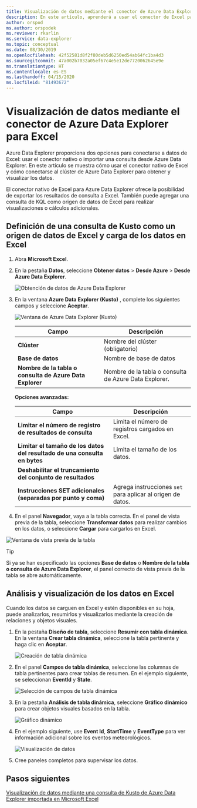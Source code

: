 ```yaml
---
title: Visualización de datos mediante el conector de Azure Data Explorer para Microsoft Excel
description: En este artículo, aprenderá a usar el conector de Excel para Azure Data Explorer.
author: orspod
ms.author: orspodek
ms.reviewer: rkarlin
ms.service: data-explorer
ms.topic: conceptual
ms.date: 08/30/2019
ms.openlocfilehash: 42f52581d8f2f80deb5d6250ed54ab64fc1ba4d3
ms.sourcegitcommit: 47a002b7032a05ef67c4e5e12de7720062645e9e
ms.translationtype: HT
ms.contentlocale: es-ES
ms.lasthandoff: 04/15/2020
ms.locfileid: "81493672"
---
```

# <a name="visualize-data-using-the-azure-data-explorer-connector-for-excel"></a>Visualización de datos mediante el conector de Azure Data Explorer para Excel

Azure Data Explorer proporciona dos opciones para conectarse a datos de Excel: usar el conector nativo o importar una consulta desde Azure Data Explorer. En este artículo se muestra cómo usar el conector nativo de Excel y cómo conectarse al clúster de Azure Data Explorer para obtener y visualizar los datos.

El conector nativo de Excel para Azure Data Explorer ofrece la posibilidad de exportar los resultados de consulta a Excel. También puede agregar una consulta de KQL como origen de datos de Excel para realizar visualizaciones o cálculos adicionales.

## <a name="define-kusto-query-as-an-excel-data-source-and-load-the-data-to-excel"></a>Definición de una consulta de Kusto como un origen de datos de Excel y carga de los datos en Excel

1. Abra **Microsoft Excel**.
1. En la pestaña **Datos**, seleccione **Obtener datos** > **Desde Azure** > **Desde Azure Data Explorer**.

    ![Obtención de datos de Azure Data Explorer](media/excel-connector/get-data-from-adx.png)

1. En la ventana **Azure Data Explorer (Kusto)** , complete los siguientes campos y seleccione **Aceptar**.

    ![Ventana de Azure Data Explorer (Kusto)](media/excel-connector/adx-connection-window.png)
    
    |Campo   |Descripción |
    |---------|---------|
    |**Clúster**   |   Nombre del clúster (obligatorio)      |    
    |**Base de datos**     |    Nombre de base de datos      |    
    |**Nombre de la tabla o consulta de Azure Data Explorer**    |     Nombre de la tabla o consulta de Azure Data Explorer.    | 
    
    **Opciones avanzadas:**

     |Campo   |Descripción |
    |---------|---------|
    |**Limitar el número de registro de resultados de consulta**     |     Limita el número de registros cargados en Excel.  |    
    |**Limitar el tamaño de los datos del resultado de una consulta en bytes**    |    Limita el tamaño de los datos.      |   
    |**Deshabilitar el truncamiento del conjunto de resultados**    |         |      
    |**Instrucciones SET adicionales (separadas por punto y coma)**    |    Agrega instrucciones `set` para aplicar al origen de datos.     |   

1.  En el panel **Navegador**, vaya a la tabla correcta. En el panel de vista previa de la tabla, seleccione **Transformar datos** para realizar cambios en los datos, o seleccione **Cargar** para cargarlos en Excel.

![Ventana de vista previa de la tabla](media/excel-connector/navigate-table-preview-window.png)

   > [!TIP]
   > Si ya se han especificado las opciones **Base de datos** o **Nombre de la tabla o consulta de Azure Data Explorer**, el panel correcto de vista previa de la tabla se abre automáticamente. 

## <a name="analyze-and-visualize-data-in-excel"></a>Análisis y visualización de los datos en Excel

Cuando los datos se carguen en Excel y estén disponibles en su hoja, puede analizarlos, resumirlos y visualizarlos mediante la creación de relaciones y objetos visuales. 

1.  En la pestaña **Diseño de tabla**, seleccione **Resumir con tabla dinámica**. En la ventana **Crear tabla dinámica**, seleccione la tabla pertinente y haga clic en **Aceptar**.

    ![Creación de tabla dinámica](media/excel-connector/create-pivot-table.png)

1. En el panel **Campos de tabla dinámica**, seleccione las columnas de tabla pertinentes para crear tablas de resumen. En el ejemplo siguiente, se seleccionan **EventId** y **State**.
    
    ![Selección de campos de tabla dinámica](media/excel-connector/pivot-table-pick-fields.png)

1. En la pestaña **Análisis de tabla dinámica**, seleccione **Gráfico dinámico** para crear objetos visuales basados en la tabla. 

    ![Gráfico dinámico](media/excel-connector/pivot-table-analyze-pivotchart.png)

1. En el ejemplo siguiente, use **Event Id**, **StartTime** y **EventType** para ver información adicional sobre los eventos meteorológicos.

    ![Visualización de datos](media/excel-connector/visualize-excel-data.png)

1. Cree paneles completos para supervisar los datos.

## <a name="next-steps"></a>Pasos siguientes

[Visualización de datos mediante una consulta de Kusto de Azure Data Explorer importada en Microsoft Excel](excel-blank-query.md)